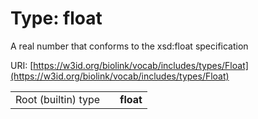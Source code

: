 
# Type: float


A real number that conforms to the xsd:float specification

URI: [https://w3id.org/biolink/vocab/includes/types/Float](https://w3id.org/biolink/vocab/includes/types/Float)

|  |  |  |
| --- | --- | --- |
| Root (builtin) type | | **float** |
